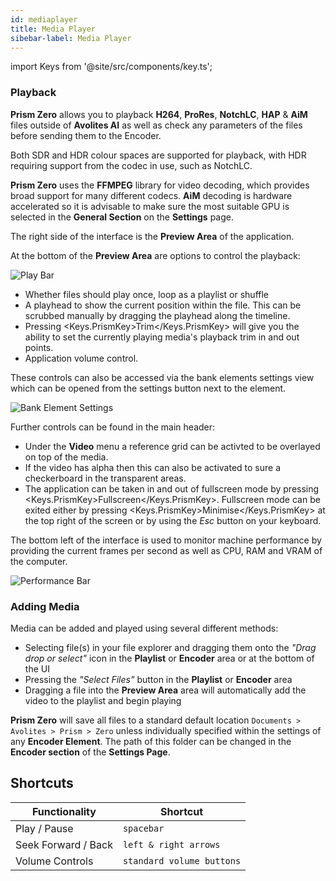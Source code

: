 ```yaml
---
id: mediaplayer
title: Media Player
sibebar-label: Media Player
---
```


import Keys from '@site/src/components/key.ts';

### Playback

**Prism Zero** allows you to playback **H264**, **ProRes**, **NotchLC**, **HAP** & **AiM** files outside of **Avolites AI** as well as check any parameters of the files before sending them to the Encoder.

Both SDR and HDR colour spaces are supported for playback, with HDR requiring support from the codec in use, such as NotchLC. 

**Prism Zero** uses the **FFMPEG** library for video decoding, which provides broad support for many different codecs. **AiM** decoding is hardware accelerated so it is advisable to make sure the most suitable GPU is selected in the **General Section** on the **Settings** page.

The right side of the interface is the **Preview Area** of the application.

At the bottom of the **Preview Area** are options to control the playback:

![Play Bar](/prismdocs/images/playerplayhead.png)

- Whether files should play once, loop as a playlist or shuffle
- A playhead to show the current position within the file. This can be scrubbed manually by dragging the playhead along the timeline.
- Pressing <Keys.PrismKey>Trim</Keys.PrismKey> will give you the ability to set the currently playing media's playback trim in and out points.
- Application volume control.

These controls can also be accessed via the bank elements settings view which can be opened from the settings button next to the element. 

![Bank Element Settings](/prismdocs/images/bank_element_settings.png)

Further controls can be found in the main header:

- Under the **Video** menu a reference grid can be activted to be overlayed on top of the media.
- If the video has alpha then this can also be activated to sure a checkerboard in the transparent areas.
- The application can be taken in and out of fullscreen mode by pressing <Keys.PrismKey>Fullscreen</Keys.PrismKey>. Fullscreen mode can be exited either by pressing <Keys.PrismKey>Minimise</Keys.PrismKey> at the top right of the screen or by using the _Esc_ button on your keyboard.

The bottom left of the interface is used to monitor machine performance by providing the current frames per second as well as CPU, RAM and VRAM of the computer.

![Performance Bar](/prismdocs/images/performance_bar.png)

### Adding Media

Media can be added and played using several different methods:

- Selecting file(s) in your file explorer and dragging them onto the _"Drag drop or select"_ icon in the **Playlist** or **Encoder** area or at the bottom of the UI
- Pressing the _"Select Files"_ button in the **Playlist** or **Encoder** area
- Dragging a file into the **Preview Area** area will automatically add the video to the playlist and begin playing

**Prism Zero** will save all files to a standard default location `Documents > Avolites > Prism > Zero` unless individually specified within the settings of any **Encoder Element**. The path of this folder can be changed in the **Encoder section** of the **Settings Page**.

## Shortcuts

| **Functionality**   | **Shortcut**              |
| ------------------- | ------------------------- |
| Play / Pause        | `spacebar`                |
| Seek Forward / Back | `left & right arrows`     |
| Volume Controls     | `standard volume buttons` |

